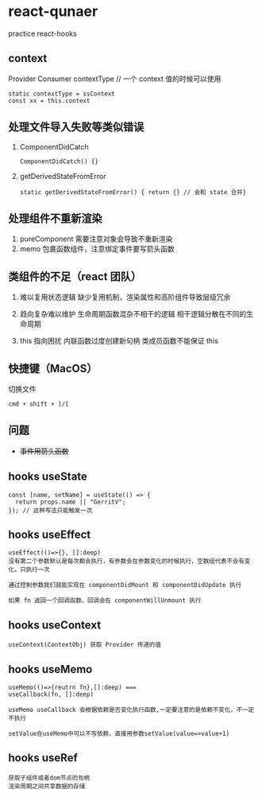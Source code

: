 # react-qunaer

practice react-hooks

## context

Provider
Consumer
contextType // 一个 context 值的时候可以使用

    static contextType = ssContext
    const xx = this.context

## 处理文件导入失败等类似错误

1.  ComponentDidCatch

        ComponentDidCatch() {}

2.  getDerivedStateFromError

        static getDerivedStateFromError() { return {} // 会和 state 合并}

## 处理组件不重新渲染

1. pureComponent 需要注意对象会导致不重新渲染
2. memo 包裹函数组件，注意绑定事件要写箭头函数

## 类组件的不足（react 团队）

1. 难以复用状态逻辑
   缺少复用机制，渲染属性和高阶组件导致层级冗余

2. 趋向复杂难以维护
   生命周期函数混杂不相干的逻辑
   相干逻辑分散在不同的生命周期

3. this 指向困扰
   内联函数过度创建新句柄
   类成员函数不能保证 this

## 快捷键（MacOS）

切换文件

    cmd + shift + ]/[

## 问题

- ~~事件用箭头函数~~

## hooks useState

    const [name, setName] = useState(() => {
      return props.name || "GerritV";
    }); // 这种写法只能触发一次

## hooks useEffect

    useEffect(()=>{}, []:deep)
    没有第二个参数默认是每次都会执行，有参数会在参数变化的时候执行，空数组代表不会有变化，只执行一次

    通过控制参数我们就能实现在 componentDidMount 和 componentDidUpdate 执行

    如果 fn 返回一个回调函数，回调会在 componentWillUnmount 执行

## hooks useContext

    useContext(ContextObj) 获取 Provider 传递的值

## hooks useMemo

    useMemo(()=>{reutrn fn},[]:deep) ===
    useCallback(fn, []:deep)

    useMemo useCallback 会根据依赖是否变化执行函数,一定要注意的是依赖不变化，不一定不执行

    setValue在useMemo中可以不写依赖，直接用参数setValue(value=>value+1)
    
## hooks useRef

    获取子组件或者dom节点的句柄
    渲染周期之间共享数据的存储